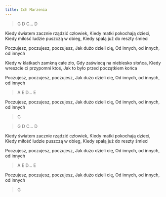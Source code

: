 ```yaml
---
title: Ich Marzenia
---
```


<div class="music">

> G D C... D

Kiedy światem zacznie rządzić człowiek,
Kiedy matki pokochają dzieci,
Kiedy miłość ludzie puszczą w obieg,
Kiedy spalą już do reszty śmieci

Poczujesz, poczujesz, poczujesz,
Jak dużo dzieli cię,
Od innych, od innych, od innych

Kiedy w klatkach zamkną całe zło,
Gdy zaświecą na niebiesko słońca,
Kiedy wreszcie ci przypomni ktoś,
Jak to było przed początkiem końca

Poczujesz, poczujesz, poczujesz,
Jak dużo dzieli cię,
Od innych, od innych, od innych

> A E D... E

Poczujesz, poczujesz, poczujesz,
Jak dużo dzieli cię,
Od innych, od innych, od innych

> G

> G D C... D

Kiedy światem zacznie rządzić człowiek,
Kiedy matki pokochają dzieci,
Kiedy miłość ludzie puszczą w obieg,
Kiedy spalą już do reszty śmieci

Poczujesz, poczujesz, poczujesz,
Jak dużo dzieli cię,
Od innych, od innych, od innych

> A E D... E

Poczujesz, poczujesz, poczujesz,
Jak dużo dzieli cię,
Od innych, od innych, od innych

> G

</div>